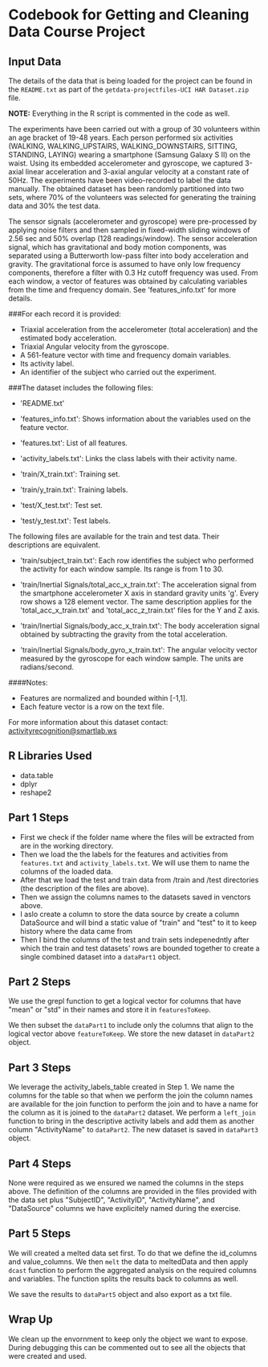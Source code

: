 # Codebook for Getting and Cleaning Data Course Project

## Input Data
The details of the data that is being loaded for the project can be found in the `README.txt` as part of the `getdata-projectfiles-UCI HAR Dataset.zip` file. 

**NOTE:** Everything in the R script is commented in the code as well.

The experiments have been carried out with a group of 30 volunteers within an age bracket of 19-48 years. Each person performed six activities (WALKING, WALKING_UPSTAIRS, WALKING_DOWNSTAIRS, SITTING, STANDING, LAYING) wearing a smartphone (Samsung Galaxy S II) on the waist. Using its embedded accelerometer and gyroscope, we captured 3-axial linear acceleration and 3-axial angular velocity at a constant rate of 50Hz. The experiments have been video-recorded to label the data manually. The obtained dataset has been randomly partitioned into two sets, where 70% of the volunteers was selected for generating the training data and 30% the test data.

The sensor signals (accelerometer and gyroscope) were pre-processed by applying noise filters and then sampled in fixed-width sliding windows of 2.56 sec and 50% overlap (128 readings/window). The sensor acceleration signal, which has gravitational and body motion components, was separated using a Butterworth low-pass filter into body acceleration and gravity. The gravitational force is assumed to have only low frequency components, therefore a filter with 0.3 Hz cutoff frequency was used. From each window, a vector of features was obtained by calculating variables from the time and frequency domain. See 'features_info.txt' for more details.

###For each record it is provided:
<ul>
<li>Triaxial acceleration from the accelerometer (total acceleration) and the estimated body acceleration.</li>
<li>Triaxial Angular velocity from the gyroscope.</li> 
<li>A 561-feature vector with time and frequency domain variables.</li>
<li>Its activity label.</li> 
<li>An identifier of the subject who carried out the experiment.</li>
</ul>

###The dataset includes the following files:
- 'README.txt'

- 'features_info.txt': Shows information about the variables used on the feature vector.

- 'features.txt': List of all features.

- 'activity_labels.txt': Links the class labels with their activity name.

- 'train/X_train.txt': Training set.

- 'train/y_train.txt': Training labels.

- 'test/X_test.txt': Test set.

- 'test/y_test.txt': Test labels.

The following files are available for the train and test data. Their descriptions are equivalent. 

- 'train/subject_train.txt': Each row identifies the subject who performed the activity for each window sample. Its range is from 1 to 30. 

- 'train/Inertial Signals/total_acc_x_train.txt': The acceleration signal from the smartphone accelerometer X axis in standard gravity units 'g'. Every row shows a 128 element vector. The same description applies for the 'total_acc_x_train.txt' and 'total_acc_z_train.txt' files for the Y and Z axis. 

- 'train/Inertial Signals/body_acc_x_train.txt': The body acceleration signal obtained by subtracting the gravity from the total acceleration. 

- 'train/Inertial Signals/body_gyro_x_train.txt': The angular velocity vector measured by the gyroscope for each window sample. The units are radians/second. 

####Notes: 
- Features are normalized and bounded within [-1,1].
- Each feature vector is a row on the text file.

For more information about this dataset contact: activityrecognition@smartlab.ws

## R Libraries Used

- data.table
- dplyr
- reshape2

## Part 1 Steps

* First we check if the folder name where the files will be extracted from are in the working directory.
* Then we load the the labels for the features and activities from `features.txt` and `activity_labels.txt`. We will use them to name the columns of the loaded data.
* After that we load the test and train data from /train and /test directories (the description of the files are above).
* Then we assign the columns names to the datasets saved in venctors above. 
* I aslo create a column to store the data source by create a column DataSource and will bind a static value of "train" and "test" to it to keep history where the data came from
* Then I bind the columns of the test and train sets indepenedntly after which the train and test datasets' rows are bounded together to create a single combined dataset into a `dataPart1` object.

## Part 2 Steps

We use the grepl function to get a logical vector for columns that have "mean" or "std" in their names and store it in `featuresToKeep`.

We then subset the `dataPart1` to include only the columns that align to the logical vector above `featureToKeep`. We store the new dataset in `dataPart2` object.

## Part 3 Steps

We leverage the activity_labels_table created in Step 1. We name the columns for the table so that when we perform the join the column names are available for the join function to perform the join and to have a name for the column as it is joined to the `dataPart2` dataset. We perform a `left_join` function to bring in the descriptive activity labels and add them as another column "ActivityName" to `dataPart2`. The new dataset is saved in `dataPart3` object.

## Part 4 Steps

None were required as we ensured we named the columns in the steps above. The definition of the columns are provided in the files provided with the data set plus "SubjectID", "ActivityID", "ActivityName", and "DataSource" columns we have explicitely named during the exercise.

## Part 5 Steps

We will created a melted data set first. To do that we define the id_columns and value_columns. We then `melt` the data to meltedData and then apply `dcast` function to perform the aggregated analysis on the required columns and variables. The function splits the results back to columns as well. 

We save the results to `dataPart5` object and also export as a txt file.

## Wrap Up

We clean up the envornment to keep only the object we want to expose. During debugging this can be commented out to see all the objects that were created and used. 
